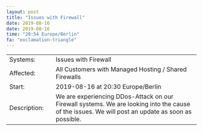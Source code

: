 ```yaml
---
layout: post
title: "Issues with Firewall"
date: 2019-08-16
date: 2019-08-16
time: "20:54 Europe/Berlin"
fa: "exclamation-triangle"
---
```


|                   |   |                                                                      |
|-------------------|---|----------------------------------------------------------------------|
| Systems:          |   | Issues with Firewall|
| Affected:         |   | All Customers with Managed Hosting / Shared Firewalls |
| Start:            |   | 2019-08-16 at 20:30 Europe/Berlin |
| Description:      |   | We are experiencing DDos-Attack on our Firewall systems. We are looking into the cause of the issues. We will post an update as soon as possible. |